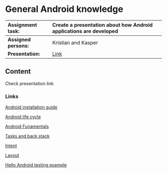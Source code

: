 # General Android knowledge #

| **Assignment task:** | Create a presentation about how Android applications are developed |
|:---------------------|:-------------------------------------------------------------------|
| **Assigned persons:** | Kristian and Kasper |
| **Presentation:** | [Link](https://docs.google.com/present/edit?id=0AR3v8KC-ouooZGd6NHd6NHBfMjQzZ3hkNGJ2ZmM) |

## Content ##
Check presentation link

### Links ###
[Android installation guide](http://developer.android.com/sdk/installing.html)

[Android life cycle](http://www.youtube.com/watch?v=s8CfVogaTiU)

[Android Funamentals](http://developer.android.com/guide/topics/fundamentals.html)

[Tasks and back stack](http://developer.android.com/guide/topics/fundamentals/tasks-and-back-stack.html)

[Intent](http://developer.android.com/reference/android/content/Intent.html)

[Layout](http://developer.android.com/guide/topics/ui/index.html)

[Hello Android testing example](http://developer.android.com/resources/tutorials/testing/helloandroid_test.html)